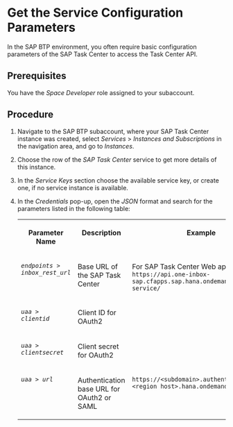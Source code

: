 <!-- loioe10e7b2b21ef49cd84e242089b789078 -->

# Get the Service Configuration Parameters

In the SAP BTP environment, you often require basic configuration parameters of the SAP Task Center to access the Task Center API.



<a name="loioe10e7b2b21ef49cd84e242089b789078__prereq_iz4_hfb_ffb"/>

## Prerequisites

You have the *Space Developer* role assigned to your subaccount.



## Procedure

1.  Navigate to the SAP BTP subaccount, where your SAP Task Center instance was created, select *Services* \> *Instances and Subscriptions* in the navigation area, and go to *Instances*.

2.  Choose the row of the *SAP Task Center* service to get more details of this instance.

3.  In the *Service Keys* section choose the available service key, or create one, if no service instance is available.

4.  In the *Credentials* pop-up, open the *JSON* format and search for the parameters listed in the following table:


    <table>
    <tr>
    <th valign="top">

    Parameter Name
    
    </th>
    <th valign="top">

    Description
    
    </th>
    <th valign="top">

    Example
    
    </th>
    </tr>
    <tr>
    <td valign="top">
    
    <code><i>endpoints</i> &gt; <i>inbox_rest_url</i></code> 
    
    </td>
    <td valign="top">
    
    Base URL of the SAP Task Center 
    
    </td>
    <td valign="top">
    
    For SAP Task Center Web app use `https://api.one-inbox-sap.cfapps.sap.hana.ondemand.com/inbox-service/` 
    
    </td>
    </tr>
    <tr>
    <td valign="top">
    
    <code><i>uaa</i> &gt; <i>clientid</i></code> 
    
    </td>
    <td valign="top">
    
    Client ID for OAuth2
    
    </td>
    <td valign="top">
    
     
    
    </td>
    </tr>
    <tr>
    <td valign="top">
    
    <code><i>uaa</i> &gt; <i>clientsecret</i></code> 
    
    </td>
    <td valign="top">
    
    Client secret for OAuth2
    
    </td>
    <td valign="top">
    
     
    
    </td>
    </tr>
    <tr>
    <td valign="top">
    
    <code><i>uaa</i> &gt; <i>url</i></code> 
    
    </td>
    <td valign="top">
    
    Authentication base URL for OAuth2 or SAML
    
    </td>
    <td valign="top">
    
    `https://<subdomain>.authentication.<region host>.hana.ondemand.com` 
    
    </td>
    </tr>
    </table>
    

